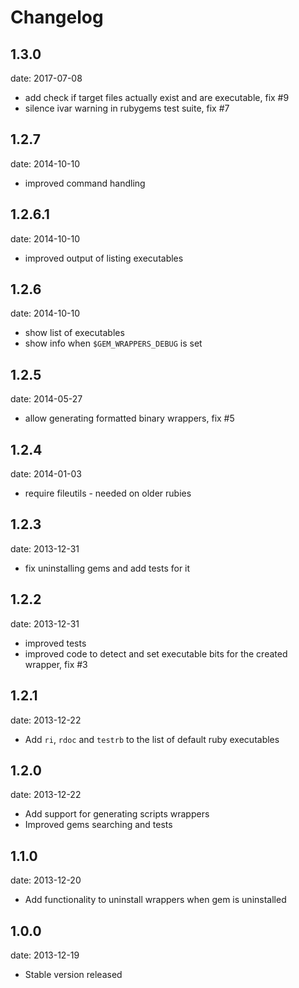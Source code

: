 # Changelog

## 1.3.0
date: 2017-07-08

- add check if target files actually exist and are executable, fix #9
- silence ivar warning in rubygems test suite, fix #7

## 1.2.7
date: 2014-10-10

- improved command handling

## 1.2.6.1
date: 2014-10-10

- improved output of listing executables

## 1.2.6
date: 2014-10-10

- show list of executables
- show info when `$GEM_WRAPPERS_DEBUG` is set

## 1.2.5
date: 2014-05-27

- allow generating formatted binary wrappers, fix #5

## 1.2.4
date: 2014-01-03

- require fileutils - needed on older rubies

## 1.2.3
date: 2013-12-31

- fix uninstalling gems and add tests for it

## 1.2.2
date: 2013-12-31

- improved tests
- improved code to detect and set executable bits for the created wrapper, fix #3

## 1.2.1
date: 2013-12-22

- Add `ri`, `rdoc` and `testrb` to the list of default ruby executables

## 1.2.0
date: 2013-12-22

- Add support for generating scripts wrappers
- Improved gems searching and tests

## 1.1.0
date: 2013-12-20

- Add functionality to uninstall wrappers when gem is uninstalled

## 1.0.0
date: 2013-12-19

- Stable version released
